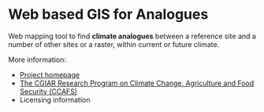 # Web based GIS for Analogues #


Web mapping tool to find **climate analogues** between a reference site and a number of other sites or a raster, within current or future climate.


More information:


  * [Project homepage](http://gismap.ciat.cgiar.org/analogues)
  * [The CGIAR Research Program on Climate Change, Agriculture and Food Security (CCAFS)](http://ccafs.cgiar.org/)
  * Licensing information



